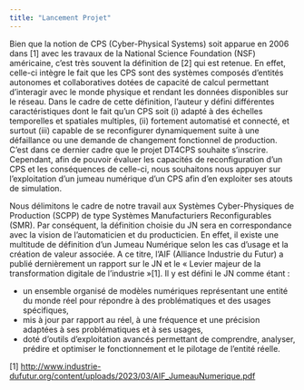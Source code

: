 ```yaml
---
title: "Lancement Projet"
---
```


Bien que la notion de CPS (Cyber-Physical Systems) soit apparue en 2006 dans [1] avec les travaux de la National Science Foundation (NSF) américaine, c’est très souvent la définition de [2] qui est retenue. En effet, celle-ci intègre le fait que les CPS sont des systèmes composés d’entités autonomes et collaboratives dotées de capacité de calcul permettant d’interagir avec le monde physique et rendant les données disponibles sur le réseau. Dans le cadre de cette définition, l’auteur y défini différentes caractéristiques dont le fait qu’un CPS soit (i) adapté à des échelles temporelles et spatiales multiples, (ii) fortement automatisé et connecté, et surtout (iii) capable de se reconfigurer dynamiquement suite à une défaillance ou une demande de changement fonctionnel de production. C’est dans ce dernier cadre que le projet DT4CPS souhaite s’inscrire. Cependant, afin de pouvoir évaluer les capacités de reconfiguration d’un CPS et les conséquences de celle-ci, nous souhaitons nous appuyer sur l’exploitation d’un jumeau numérique d’un CPS afin d’en exploiter ses atouts de simulation.

Nous délimitons le cadre de notre travail aux Systèmes Cyber-Physiques de Production (SCPP) de type Systèmes Manufacturiers Reconfigurables (SMR). Par conséquent, la définition choisie du JN sera en correspondance avec la vision de l’automaticien et du producticien. En effet, il existe une multitude de définition d’un Jumeau Numérique selon les cas d’usage et la création de valeur associée. A ce titre, l’AIF (Alliance Industrie du Futur) a publié dernièrement un rapport sur le JN et le « Levier majeur de la transformation digitale de l’industrie »[1]. Il y est défini le JN comme étant :

 * un ensemble organisé de modèles numériques représentant une entité du monde réel pour répondre à des problématiques et des usages spécifiques,
 * mis à jour par rapport au réel, à une fréquence et une précision adaptées à ses problématiques et à ses usages,
 * doté d’outils d’exploitation avancés permettant de comprendre, analyser, prédire et optimiser le fonctionnement et le pilotage de l’entité réelle.

[1] http://www.industrie-dufutur.org/content/uploads/2023/03/AIF_JumeauNumerique.pdf